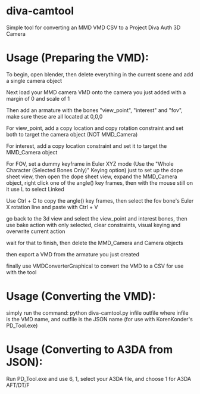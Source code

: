 # diva-camtool
Simple tool for converting an MMD VMD CSV to a Project Diva Auth 3D Camera

# Usage (Preparing the VMD):

To begin, open blender, then delete everything in the current scene and add a single camera object

Next load your MMD camera VMD onto the camera you just added with a margin of 0 and scale of 1

Then add an armature with the bones "view_point", "interest" and "fov", make sure these are all located at 0,0,0

For view_point, add a copy location and copy rotation constraint and set both to target the camera object (NOT MMD_Camera)

For interest, add a copy location constraint and set it to target the MMD_Camera object

For FOV, set a dummy keyframe in Euler XYZ mode (Use the "Whole Character (Selected Bones Only)" Keying option) just to set up the dope sheet view, then open the dope sheet view, expand the MMD_Camera object, right click one of the angle() key frames, then with the mouse still on it use L to select Linked

Use Ctrl + C to copy the angle() key frames, then select the fov bone's Euler X rotation line and paste with Ctrl + V

go back to the 3d view and select the view_point and interest bones, then use bake action with only selected, clear constraints, visual keying and overwrite current action

wait for that to finish, then delete the MMD_Camera and Camera objects

then export a VMD from the armature you just created

finally use VMDConverterGraphical to convert the VMD to a CSV for use with the tool

# Usage (Converting the VMD):

simply run the command: python diva-camtool.py infile outfile
where infile is the VMD name, and outfile is the JSON name (for use with KorenKonder's PD_Tool.exe)

# Usage (Converting to A3DA from JSON):

Run PD_Tool.exe and use 6, 1, select your A3DA file, and choose 1 for A3DA AFT/DT/F
